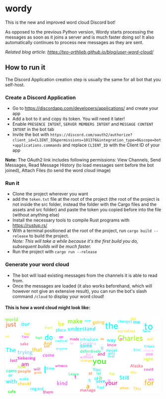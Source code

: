 # wordy
This is the new and improved word cloud Discord bot! 

As opposed to the previous Python version, Wordy starts processing the messages as soon as it joins a server and is much faster doing so! 
It also automatically continues to process new messages as they are sent.

*Related blog article: https://teo-orthlieb.github.io/blog/user-word-cloud/*

## How to run it
The Discord Application creation step is usually the same for all bot that you self-host.

### Create a Discord Application
- Go to https://discordapp.com/developers/applications/ and create your app
- Add a bot to it and copy its token. You will need it later!
- Enable `PRESENCE INTENT`, `SERVER MEMBERS INTENT` and `MESSAGE CONTENT INTENT` in the bot tab
- Invite the bot with `https://discord.com/oauth2/authorize?client_id=CLIENT_ID&permissions=101376&integration_type=0&scope=bot+applications.commands` and replace `CLIENT_ID` with the Client ID of your app

**Note:** The OAuth2 link includes following permissions: View Channels, Send Messages, Read Message History (to load messages sent before the bot joined), Attach Files (to send the word cloud image)

### Run it
- Clone the project wherever you want
- add the `token.txt` file at the root of the project (the root of the project is not inside the src folder, instead the folder with the Cargo files and the assets and src folder) and paste the token you copied before into the file (without anything else)
- Install the necessary tools to compile Rust programs with https://rustup.rs/
- With a terminal positioned at the root of the project, run `cargo build --release` to build the project.  
*Note: This will take a while because it's the first build you do, subsequent builds will be much faster.*
- Run the project with `cargo run --release`

### Generate your word cloud
- The bot will load existing messages from the channels it is able to read from.
- Once the messages are loaded (it also works beforehand, which will however not give an extensive result), you can run the bot's slash command `/cloud` to display your word cloud!

#### This is how a word cloud might look like:
![Demonstration word cloud](test.png)

